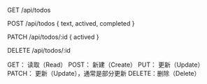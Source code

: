 GET       /api/todos

POST      /api/todos { text, actived, completed }

PATCH     /api/todos/:id { actived }

DELETE    /api/todos/:id



GET：   读取（Read）
POST：  新建（Create）
PUT：   更新（Update）
PATCH： 更新（Update），通常是部分更新
DELETE：删除（Delete）